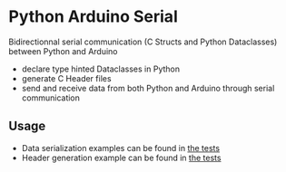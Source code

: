 # Python Arduino Serial

Bidirectionnal serial communication (C Structs and Python Dataclasses) between Python and Arduino

- declare type hinted Dataclasses in Python
- generate C Header files
- send and receive data from both Python and Arduino through serial communication

## Usage

- Data serialization examples can be found in [the tests](tests/test_bytes_serialization.py)
- Header generation example can be found in [the tests](tests/test_c_header_exporter.py)
